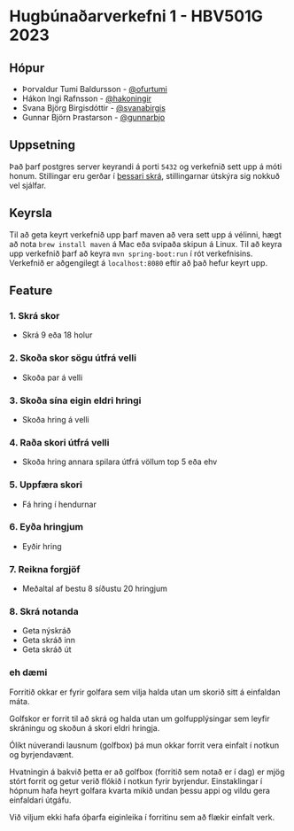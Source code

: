 # Hugbúnaðarverkefni 1 - HBV501G 2023

## Hópur

- Þorvaldur Tumi Baldursson - [@ofurtumi](github.com/ofurtumi)
- Hákon Ingi Rafnsson - [@hakoningir](github.com/hakoningir)
- Svana Björg Birgisdóttir - [@svanabirgis](github.com/svanabirgis)
- Gunnar Björn Þrastarson - [@gunnarbjo](github.com/gunnarbjo)

## Uppsetning

Það þarf postgres server keyrandi á porti `5432` og verkefnið sett upp á móti honum. Stillingar eru gerðar í [þessari skrá](./src/main/resources/application.properties), stillingarnar útskýra sig nokkuð vel sjálfar.

## Keyrsla

Til að geta keyrt verkefnið upp þarf maven að vera sett upp á vélinni, hægt að nota `brew install maven` á Mac eða svipaða skipun á Linux. Til að keyra upp verkefnið þarf að keyra `mvn spring-boot:run` í rót verkefnisins. Verkefnið er aðgengilegt á `localhost:8080` eftir að það hefur keyrt upp.

## Feature

### 1. Skrá skor

- Skrá 9 eða 18 holur

### 2. Skoða skor sögu útfrá velli

- Skoða par á velli

### 3. Skoða sína eigin eldri hringi

- Skoða hring á velli

### 4. Raða skori útfrá velli

- Skoða hring annara spilara útfrá völlum top 5 eða ehv

### 5. Uppfæra skori

- Fá hring í hendurnar

### 6. Eyða hringjum

- Eyðir hring

### 7. Reikna forgjöf

- Meðaltal af bestu 8 síðustu 20 hringjum

### 8. Skrá notanda

- Geta nýskráð
- Geta skráð inn
- Geta skráð út



### eh dæmi

Forritið okkar er fyrir golfara sem vilja halda utan um skorið sitt á einfaldan máta.

Golfskor er forrit til að skrá og halda utan um golfupplýsingar sem leyfir skráningu og skoðun
á skori eldri hringja.

Ólíkt núverandi lausnum (golfbox) þá mun okkar forrit vera einfalt í notkun og byrjendavænt.

Hvatningin á bakvið þetta er að golfbox (forritið sem notað er í dag) er mjög stórt forrit og getur 
verið flókið í notkun fyrir byrjendur. Einstaklingar í hópnum hafa heyrt golfara kvarta mikið undan 
þessu appi og vildu gera einfaldari útgáfu. 

Við viljum ekki hafa óþarfa eiginleika í forritinu sem að flækir einfalt verk.
